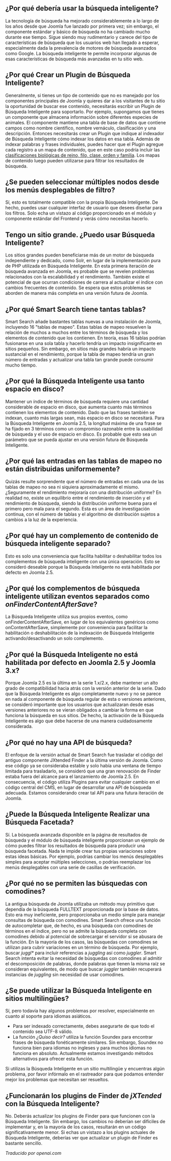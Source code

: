 <!-- Filename: Smart_Search_Frequently_Asked_Questions / Display title: Preguntas Frecuentes sobre Búsqueda Inteligente   -->

## ¿Por qué debería usar la búsqueda inteligente?

La tecnología de búsqueda ha mejorado considerablemente a lo largo de los años desde que Joomla fue lanzado por primera vez; sin embargo, el componente estándar y básico de búsqueda no ha cambiado mucho durante ese tiempo. Sigue siendo muy rudimentario y carece del tipo de características de búsqueda que los usuarios web han llegado a esperar, especialmente dada la prevalencia de motores de búsqueda avanzados como Google. La búsqueda inteligente te permite incorporar algunas de esas características de búsqueda más avanzadas en tu sitio web.

## ¿Por qué Crear un Plugin de Búsqueda Inteligente?

Generalmente, si tienes un tipo de contenido que no es manejado por los componentes principales de Joomla y quieres dar a los visitantes de tu sitio la oportunidad de buscar ese contenido, necesitarás escribir un Plugin de Búsqueda Inteligente para soportarlo. Por ejemplo, supongamos que tienes un componente que almacena información sobre diferentes especies de animales. El componente mantiene una tabla de base de datos que contiene campos como nombre científico, nombre vernáculo, clasificación y una descripción. Entonces necesitarás crear un Plugin que indique al indexador de Búsqueda Inteligente cómo indexar los datos en esa tabla. Además de indexar palabras y frases individuales, puedes hacer que el Plugin agregue cada registro a un mapa de contenido, que en este caso podría incluir las <a href="https://es.wikipedia.org/wiki/Taxonom%C3%ADa_(biolog%C3%ADa)" rel="nofollow noreferrer noopener">clasificaciones biológicas de reino, filo, clase, orden y familia</a>. Los mapas de contenido luego pueden utilizarse para filtrar los resultados de búsqueda.

## ¿Se pueden seleccionar múltiples nodos desde los menús desplegables de filtro?

Sí, esto es totalmente compatible con la propia Búsqueda Inteligente. De hecho, puedes usar cualquier interfaz de usuario que desees diseñar para los filtros. Solo echa un vistazo al código proporcionado en el módulo y componente estándar del Frontend y verás cómo necesitas hacerlo.

## Tengo un sitio grande. ¿Puedo usar Búsqueda Inteligente?

Los sitios grandes pueden beneficiarse más de un motor de búsqueda independiente y dedicado, como Solr, en lugar de la implementación pura de PHP utilizada en Búsqueda Inteligente. En esta primera iteración de búsqueda avanzada en Joomla, es probable que se revelen problemas relacionados con la escalabilidad y el rendimiento. También existe el potencial de que ocurran condiciones de carrera al actualizar el índice con cambios frecuentes de contenido. Se espera que estos problemas se aborden de manera más completa en una versión futura de Joomla.

## ¿Por qué Smart Search tiene tantas tablas?

Smart Search añade bastantes tablas nuevas a una instalación de Joomla, incluyendo 16 "tablas de mapeo". Estas tablas de mapeo resuelven la relación de muchos a muchos entre los términos de búsqueda y los elementos de contenido que los contienen. En teoría, esas 16 tablas podrían fusionarse en una sola tabla y hacerlo tendría un impacto insignificante en sitios pequeños. Sin embargo, en sitios más grandes habría un impacto sustancial en el rendimiento, porque la tabla de mapeo tendría un gran número de entradas y actualizar una tabla tan grande puede consumir mucho tiempo.

## ¿Por qué la Búsqueda Inteligente usa tanto espacio en disco?

Mantener un índice de términos de búsqueda requiere una cantidad considerable de espacio en disco, que aumenta cuanto más términos contienen los elementos de contenido. Dado que las frases también se indexan, cuanto más largas sean, más espacio en disco se necesitará. Para la Búsqueda Inteligente en Joomla 2.5, la longitud máxima de una frase se ha fijado en 3 términos como un compromiso razonable entre la usabilidad de búsqueda y el uso de espacio en disco. Es probable que esto sea un parámetro que se pueda ajustar en una versión futura de Búsqueda Inteligente.

## ¿Por qué las entradas en las tablas de mapeo no están distribuidas uniformemente?

Quizás resulte sorprendente que el número de entradas en cada una de las tablas de mapeo no sea ni siquiera aproximadamente el mismo. ¿Seguramente el rendimiento mejoraría con una distribución uniforme? En realidad no, existe un equilibrio entre el rendimiento de inserción y el rendimiento de búsqueda, siendo la distribución uniforme buena para el primero pero mala para el segundo. Esta es un área de investigación continua, con el número de tablas y el algoritmo de distribución sujetos a cambios a la luz de la experiencia.

## ¿Por qué hay un complemento de contenido de búsqueda inteligente separado?

Esto es solo una conveniencia que facilita habilitar o deshabilitar todos los complementos de búsqueda inteligente con una única operación. Esto se consideró deseable porque la Búsqueda Inteligente no está habilitada por defecto en Joomla 2.5.

## ¿Por qué los complementos de búsqueda inteligente utilizan eventos separados como *onFinderContentAfterSave*?

La Búsqueda Inteligente utiliza sus propios eventos, como onFinderContentAfterSave, en lugar de los equivalentes genéricos como onContentAfterSave, simplemente por conveniencia para facilitar la habilitación o deshabilitación de la indexación de Búsqueda Inteligente activando/desactivando un solo complemento.

## ¿Por qué la Búsqueda Inteligente no está habilitada por defecto en Joomla 2.5 y Joomla 3.x?

Porque Joomla 2.5 es la última en la serie 1.x/2.x, debe mantener un alto grado de compatibilidad hacia atrás con la versión anterior de la serie. Dado que la Búsqueda Inteligente es algo completamente nuevo y no se parece en nada al componente de búsqueda regular de esta o versiones anteriores, se consideró importante que los usuarios que actualizaran desde esas versiones anteriores no se vieran obligados a cambiar la forma en que funciona la búsqueda en sus sitios. De hecho, la activación de la Búsqueda Inteligente es algo que debe hacerse de una manera cuidadosamente considerada.

## ¿Por qué no hay una API de búsqueda?

El enfoque de la versión actual de Smart Search fue trasladar el código del antiguo componente JXtended Finder a la última versión de Joomla. Como ese código ya se consideraba estable y solo había una ventana de tiempo limitada para trasladarlo, se consideró que una gran renovación de Finder estaba fuera del alcance para el lanzamiento de Joomla 2.5. En consecuencia, el código utiliza Plugins para evitar cualquier cambio en el código central del CMS, en lugar de desarrollar una API de búsqueda adecuada. Estamos considerando crear tal API para una futura iteración de Joomla.

## ¿Puede la Búsqueda Inteligente Realizar una Búsqueda Facetada?

Sí. La búsqueda avanzada disponible en la página de resultados de búsqueda y el módulo de búsqueda inteligente proporcionan un ejemplo de cómo puedes filtrar los resultados de búsqueda para producir una búsqueda facetada. Nada te impide crear tus propias variaciones sobre estas ideas básicas. Por ejemplo, podrías cambiar los menús desplegables simples para aceptar múltiples selecciones, o podrías reemplazar los menús desplegables con una serie de casillas de verificación.

## ¿Por qué no se permiten las búsquedas con comodines?

La antigua búsqueda de Joomla utilizaba un método muy primitivo que dependía de la búsqueda FULLTEXT proporcionada por la base de datos. Esto era muy ineficiente, pero proporcionaba un medio simple para manejar consultas de búsqueda con comodines. Smart Search ofrece una función de autocompletar que, de hecho, es una búsqueda con comodines de términos en el índice, pero no se admite la búsqueda completa con comodines debido al potencial de sobrecargar el servidor si se abusara de la función. En la mayoría de los casos, las búsquedas con comodines se utilizan para cubrir variaciones en un término de búsqueda. Por ejemplo, buscar *juggl\** para incluir referencias a *juggling* así como *juggler*. Smart Search intenta evitar la necesidad de búsquedas con comodines al admitir el descomposición de palabras, donde palabras que tienen la misma raíz se consideran equivalentes, de modo que buscar *juggler* también recuperará instancias de *juggling* sin necesidad de usar comodines.

## ¿Se puede utilizar la Búsqueda Inteligente en sitios multilingües?

Sí, pero todavía hay algunos problemas por resolver, especialmente en cuanto al soporte para idiomas asiáticos.

- Para ser indexado correctamente, debes asegurarte de que todo el contenido sea UTF-8 válido.
- La función *¿Quiso decir?* utiliza la función Soundex para encontrar frases de búsqueda fonéticamente similares. Sin embargo, Soundex no funciona bien para idiomas no ingleses y para muchos idiomas no funciona en absoluto. Actualmente estamos investigando métodos alternativos para ofrecer esta función.

Si utilizas la Búsqueda Inteligente en un sitio multilingüe y encuentras algún problema, por favor infórmalo en el rastreador para que podamos entender mejor los problemas que necesitan ser resueltos.

## ¿Funcionarán los plugins de Finder de *jXTended* con la Búsqueda Inteligente?

No. Deberás actualizar los plugins de Finder para que funcionen con la Búsqueda Inteligente. Sin embargo, los cambios no deberían ser difíciles de implementar y, en la mayoría de los casos, resultarán en un código significativamente menor. Si echas un vistazo a los plugins actuales de Búsqueda Inteligente, deberías ver que actualizar un plugin de Finder es bastante sencillo.

*Traducido por openai.com*

